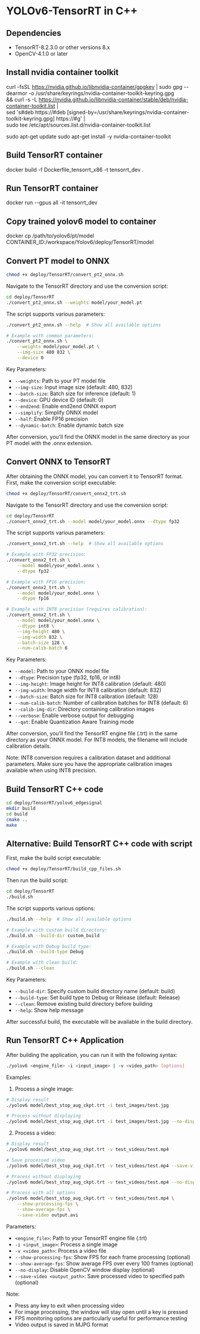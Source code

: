 # YOLOv6-TensorRT in C++

## Dependencies
- TensorRT-8.2.3.0 or other versions 8.x
- OpenCV-4.1.0 or later

## Install nvidia container toolkit
curl -fsSL https://nvidia.github.io/libnvidia-container/gpgkey | sudo gpg --dearmor -o /usr/share/keyrings/nvidia-container-toolkit-keyring.gpg \
  && curl -s -L https://nvidia.github.io/libnvidia-container/stable/deb/nvidia-container-toolkit.list | \
    sed 's#deb https://#deb [signed-by=/usr/share/keyrings/nvidia-container-toolkit-keyring.gpg] https://#g' | \
    sudo tee /etc/apt/sources.list.d/nvidia-container-toolkit.list

sudo apt-get update
sudo apt-get install -y nvidia-container-toolkit

## Build TensorRT container
docker build -f Dockerfile_tensorrt_x86 -t tensorrt_dev .

## Run TensorRT container
docker run --gpus all -it tensorrt_dev

## Copy trained yolov6 model to container
docker cp /path/to/yolov6/pt/model CONTAINER_ID:/workspace/Yolov6/deploy/TensorRT/model

## Convert PT model to ONNX
```bash
chmod +x deploy/TensorRT/convert_pt2_onnx.sh
```

Navigate to the TensorRT directory and use the conversion script:
```bash
cd deploy/TensorRT
./convert_pt2_onnx.sh --weights model/your_model.pt
```

The script supports various parameters:
```bash
./convert_pt2_onnx.sh --help  # Show all available options

# Example with common parameters:
./convert_pt2_onnx.sh \
    --weights model/your_model.pt \
    --img-size 480 832 \
    --device 0
```

Key Parameters:
- `--weights`: Path to your PT model file
- `--img-size`: Input image size (default: 480, 832)
- `--batch-size`: Batch size for inference (default: 1)
- `--device`: GPU device ID (default: 0)
- `--end2end`: Enable end2end ONNX export
- `--simplify`: Simplify ONNX model
- `--half`: Enable FP16 precision
- `--dynamic-batch`: Enable dynamic batch size

After conversion, you'll find the ONNX model in the same directory as your PT model with the .onnx extension.

## Convert ONNX to TensorRT
After obtaining the ONNX model, you can convert it to TensorRT format. First, make the conversion script executable:

```bash
chmod +x deploy/TensorRT/convert_onnx2_trt.sh
```

Navigate to the TensorRT directory and use the conversion script:
```bash
cd deploy/TensorRT
./convert_onnx2_trt.sh --model model/your_model.onnx --dtype fp32
```

The script supports various parameters:
```bash
./convert_onnx2_trt.sh --help  # Show all available options

# Example with FP32 precision:
./convert_onnx2_trt.sh \
    --model model/your_model.onnx \
    --dtype fp32

# Example with FP16 precision:
./convert_onnx2_trt.sh \
    --model model/your_model.onnx \
    --dtype fp16

# Example with INT8 precision (requires calibration):
./convert_onnx2_trt.sh \
    --model model/your_model.onnx \
    --dtype int8 \
    --img-height 480 \
    --img-width 832 \
    --batch-size 128 \
    --num-calib-batch 6
```

Key Parameters:
- `--model`: Path to your ONNX model file
- `--dtype`: Precision type (fp32, fp16, or int8)
- `--img-height`: Image height for INT8 calibration (default: 480)
- `--img-width`: Image width for INT8 calibration (default: 832)
- `--batch-size`: Batch size for INT8 calibration (default: 128)
- `--num-calib-batch`: Number of calibration batches for INT8 (default: 6)
- `--calib-img-dir`: Directory containing calibration images
- `--verbose`: Enable verbose output for debugging
- `--qat`: Enable Quantization Aware Training mode

After conversion, you'll find the TensorRT engine file (.trt) in the same directory as your ONNX model. For INT8 models, the filename will include calibration details.

Note: INT8 conversion requires a calibration dataset and additional parameters. Make sure you have the appropriate calibration images available when using INT8 precision.


## Build TensorRT C++ code
```bash
cd deploy/TensorRT/yolov6_edgesignal
mkdir build
cd build
cmake ..
make
```
## Alternative: Build TensorRT C++ code with script
First, make the build script executable:
```bash
chmod +x deploy/TensorRT/build_cpp_files.sh
```

Then run the build script:
```bash
cd deploy/TensorRT
./build.sh
```

The script supports various options:
```bash
./build.sh --help  # Show all available options

# Example with custom build directory:
./build.sh --build-dir custom_build

# Example with Debug build type:
./build.sh --build-type Debug

# Example with clean build:
./build.sh --clean
```

Key Parameters:
- `--build-dir`: Specify custom build directory name (default: build)
- `--build-type`: Set build type to Debug or Release (default: Release)
- `--clean`: Remove existing build directory before building
- `--help`: Show help message

After successful build, the executable will be available in the build directory.

## Run TensorRT C++ Application
After building the application, you can run it with the following syntax:

```bash
./yolov6 <engine_file> -i <input_image> | -v <video_path> [options]
```

Examples:

1. Process a single image:
```bash
# Display result
./yolov6 model/best_stop_aug_ckpt.trt -i test_images/test.jpg

# Process without displaying
./yolov6 model/best_stop_aug_ckpt.trt -i test_images/test.jpg --no-display
```

2. Process a video:
```bash
# Display result
./yolov6 model/best_stop_aug_ckpt.trt -v test_videos/test.mp4

# Save processed video
./yolov6 model/best_stop_aug_ckpt.trt -v test_videos/test.mp4 --save-video output.avi

# Process without displaying
./yolov6 model/best_stop_aug_ckpt.trt -v test_videos/test.mp4 --no-display

# Process with all options
./yolov6 model/best_stop_aug_ckpt.trt -v test_videos/test.mp4 \
    --show-processing-fps \
    --show-average-fps \
    --save-video output.avi
```

Parameters:
- `<engine_file>`: Path to your TensorRT engine file (.trt)
- `-i <input_image>`: Process a single image
- `-v <video_path>`: Process a video file
- `--show-processing-fps`: Show FPS for each frame processing (optional)
- `--show-average-fps`: Show average FPS over every 100 frames (optional)
- `--no-display`: Disable OpenCV window display (optional)
- `--save-video <output_path>`: Save processed video to specified path (optional)

Note: 
- Press any key to exit when processing video
- For image processing, the window will stay open until a key is pressed
- FPS monitoring options are particularly useful for performance testing
- Video output is saved in MJPG format
